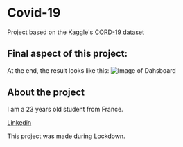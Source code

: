 # Covid-19
Project based on the Kaggle's [CORD-19 dataset](https://www.kaggle.com/allen-institute-for-ai/CORD-19-research-challenge)


## Final aspect of this project: 
At the end, the result looks like this:
![Image of Dahsboard](https://github.com/adrihans/Covid-19/Dashboard/Capture_dashboard.JPG)

## About the project
I am a 23 years old student from France.

[Linkedin](https://www.linkedin.com/in/adrien-hans/)

This project was made during Lockdown.
